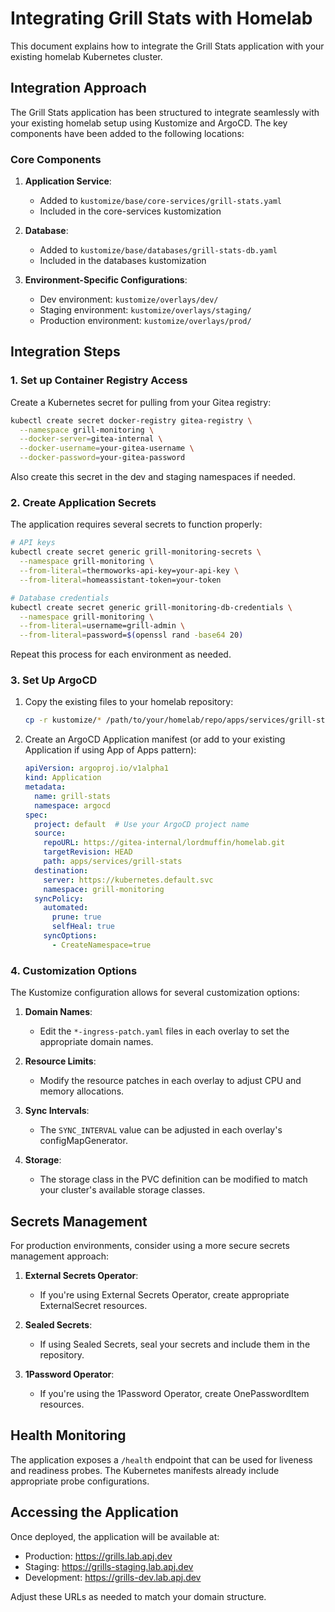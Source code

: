 # Integrating Grill Stats with Homelab

This document explains how to integrate the Grill Stats application with your existing homelab Kubernetes cluster.

## Integration Approach

The Grill Stats application has been structured to integrate seamlessly with your existing homelab setup using Kustomize and ArgoCD. The key components have been added to the following locations:

### Core Components

1. **Application Service**:
   - Added to `kustomize/base/core-services/grill-stats.yaml`
   - Included in the core-services kustomization

2. **Database**:
   - Added to `kustomize/base/databases/grill-stats-db.yaml`
   - Included in the databases kustomization

3. **Environment-Specific Configurations**:
   - Dev environment: `kustomize/overlays/dev/`
   - Staging environment: `kustomize/overlays/staging/`
   - Production environment: `kustomize/overlays/prod/`

## Integration Steps

### 1. Set up Container Registry Access

Create a Kubernetes secret for pulling from your Gitea registry:

```bash
kubectl create secret docker-registry gitea-registry \
  --namespace grill-monitoring \
  --docker-server=gitea-internal \
  --docker-username=your-gitea-username \
  --docker-password=your-gitea-password
```

Also create this secret in the dev and staging namespaces if needed.

### 2. Create Application Secrets

The application requires several secrets to function properly:

```bash
# API keys
kubectl create secret generic grill-monitoring-secrets \
  --namespace grill-monitoring \
  --from-literal=thermoworks-api-key=your-api-key \
  --from-literal=homeassistant-token=your-token

# Database credentials
kubectl create secret generic grill-monitoring-db-credentials \
  --namespace grill-monitoring \
  --from-literal=username=grill-admin \
  --from-literal=password=$(openssl rand -base64 20)
```

Repeat this process for each environment as needed.

### 3. Set Up ArgoCD

1. Copy the existing files to your homelab repository:
   ```bash
   cp -r kustomize/* /path/to/your/homelab/repo/apps/services/grill-stats/
   ```

2. Create an ArgoCD Application manifest (or add to your existing Application if using App of Apps pattern):
   ```yaml
   apiVersion: argoproj.io/v1alpha1
   kind: Application
   metadata:
     name: grill-stats
     namespace: argocd
   spec:
     project: default  # Use your ArgoCD project name
     source:
       repoURL: https://gitea-internal/lordmuffin/homelab.git
       targetRevision: HEAD
       path: apps/services/grill-stats
     destination:
       server: https://kubernetes.default.svc
       namespace: grill-monitoring
     syncPolicy:
       automated:
         prune: true
         selfHeal: true
       syncOptions:
         - CreateNamespace=true
   ```

### 4. Customization Options

The Kustomize configuration allows for several customization options:

1. **Domain Names**:
   - Edit the `*-ingress-patch.yaml` files in each overlay to set the appropriate domain names.

2. **Resource Limits**:
   - Modify the resource patches in each overlay to adjust CPU and memory allocations.

3. **Sync Intervals**:
   - The `SYNC_INTERVAL` value can be adjusted in each overlay's configMapGenerator.

4. **Storage**:
   - The storage class in the PVC definition can be modified to match your cluster's available storage classes.

## Secrets Management

For production environments, consider using a more secure secrets management approach:

1. **External Secrets Operator**:
   - If you're using External Secrets Operator, create appropriate ExternalSecret resources.

2. **Sealed Secrets**:
   - If using Sealed Secrets, seal your secrets and include them in the repository.

3. **1Password Operator**:
   - If you're using the 1Password Operator, create OnePasswordItem resources.

## Health Monitoring

The application exposes a `/health` endpoint that can be used for liveness and readiness probes. The Kubernetes manifests already include appropriate probe configurations.

## Accessing the Application

Once deployed, the application will be available at:

- Production: https://grills.lab.apj.dev
- Staging: https://grills-staging.lab.apj.dev
- Development: https://grills-dev.lab.apj.dev

Adjust these URLs as needed to match your domain structure.